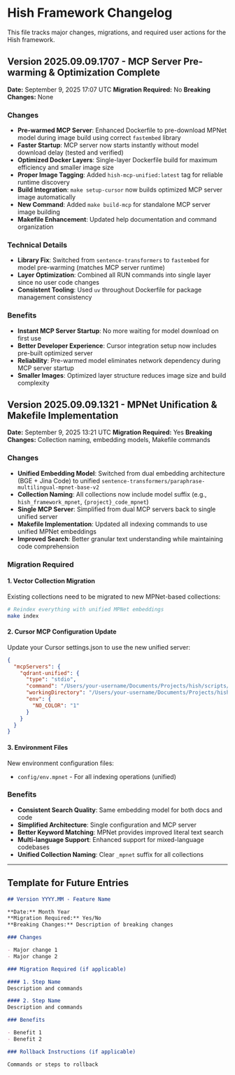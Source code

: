 # Hish Framework Changelog

This file tracks major changes, migrations, and required user actions for the Hish framework.

## Version 2025.09.09.1707 - MCP Server Pre-warming & Optimization Complete

**Date:** September 9, 2025 17:07 UTC
**Migration Required:** No
**Breaking Changes:** None

### Changes

- **Pre-warmed MCP Server**: Enhanced Dockerfile to pre-download MPNet model during image build using correct `fastembed` library
- **Faster Startup**: MCP server now starts instantly without model download delay (tested and verified)
- **Optimized Docker Layers**: Single-layer Dockerfile build for maximum efficiency and smaller image size
- **Proper Image Tagging**: Added `hish-mcp-unified:latest` tag for reliable runtime discovery
- **Build Integration**: `make setup-cursor` now builds optimized MCP server image automatically
- **New Command**: Added `make build-mcp` for standalone MCP server image building
- **Makefile Enhancement**: Updated help documentation and command organization

### Technical Details

- **Library Fix**: Switched from `sentence-transformers` to `fastembed` for model pre-warming (matches MCP server runtime)
- **Layer Optimization**: Combined all RUN commands into single layer since no user code changes
- **Consistent Tooling**: Used `uv` throughout Dockerfile for package management consistency

### Benefits

- **Instant MCP Server Startup**: No more waiting for model download on first use
- **Better Developer Experience**: Cursor integration setup now includes pre-built optimized server
- **Reliability**: Pre-warmed model eliminates network dependency during MCP server startup
- **Smaller Images**: Optimized layer structure reduces image size and build complexity

## Version 2025.09.09.1321 - MPNet Unification & Makefile Implementation

**Date:** September 9, 2025 13:21 UTC
**Migration Required:** Yes
**Breaking Changes:** Collection naming, embedding models, Makefile commands

### Changes

- **Unified Embedding Model**: Switched from dual embedding architecture (BGE + Jina Code) to unified `sentence-transformers/paraphrase-multilingual-mpnet-base-v2`
- **Collection Naming**: All collections now include model suffix (e.g., `hish_framework_mpnet`, `{project}_code_mpnet`)
- **Single MCP Server**: Simplified from dual MCP servers back to single unified server
- **Makefile Implementation**: Updated all indexing commands to use unified MPNet embeddings
- **Improved Search**: Better granular text understanding while maintaining code comprehension

### Migration Required

#### 1. Vector Collection Migration
Existing collections need to be migrated to new MPNet-based collections:

```bash
# Reindex everything with unified MPNet embeddings
make index
```

#### 2. Cursor MCP Configuration Update
Update your Cursor settings.json to use the new unified server:

```json
{
  "mcpServers": {
    "qdrant-unified": {
      "type": "stdio",
      "command": "/Users/your-username/Documents/Projects/hish/scripts/run-mcp-unified.sh",
      "workingDirectory": "/Users/your-username/Documents/Projects/hish",
      "env": {
        "NO_COLOR": "1"
      }
    }
  }
}
```

#### 3. Environment Files
New environment configuration files:
- `config/env.mpnet` - For all indexing operations (unified)

### Benefits

- **Consistent Search Quality**: Same embedding model for both docs and code
- **Simplified Architecture**: Single configuration and MCP server
- **Better Keyword Matching**: MPNet provides improved literal text search
- **Multi-language Support**: Enhanced support for mixed-language codebases
- **Unified Collection Naming**: Clear `_mpnet` suffix for all collections

---

## Template for Future Entries

```markdown
## Version YYYY.MM - Feature Name

**Date:** Month Year
**Migration Required:** Yes/No
**Breaking Changes:** Description of breaking changes

### Changes

- Major change 1
- Major change 2

### Migration Required (if applicable)

#### 1. Step Name
Description and commands

#### 2. Step Name
Description and commands

### Benefits

- Benefit 1
- Benefit 2

### Rollback Instructions (if applicable)

Commands or steps to rollback
```

